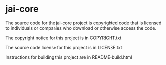 # jai-core
The source code for the jai-core project is copyrighted code that
is licensed to individuals or companies who download or otherwise
access the code.

The copyright notice for this project is in COPYRIGHT.txt

The source code license for this project is in LICENSE.txt

Instructions for building this project are in README-build.html
